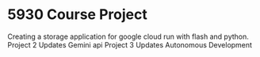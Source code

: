 # 5930 Course Project
 Creating a storage application for google cloud run with flash and python.
Project 2 Updates
Gemini api
Project 3 Updates
Autonomous Development
